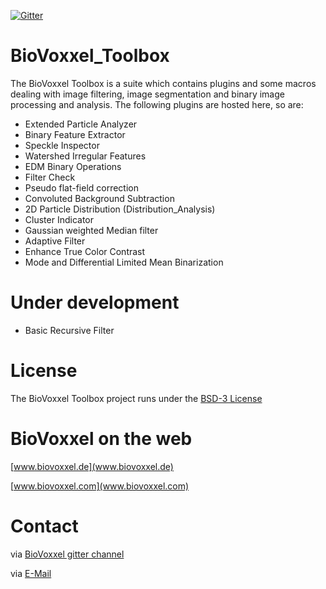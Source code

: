 [![Gitter](https://badges.gitter.im/Join%20Chat.svg)](https://gitter.im/biovoxxel/BioVoxxel_Toolbox?utm_source=badge&utm_medium=badge&utm_campaign=pr-badge)


# BioVoxxel_Toolbox

The BioVoxxel Toolbox is a suite which contains plugins and some macros dealing with image filtering, image segmentation and binary image processing and analysis. The following plugins are hosted here, so are:

* Extended Particle Analyzer
* Binary Feature Extractor
* Speckle Inspector
* Watershed Irregular Features
* EDM Binary Operations
* Filter Check
* Pseudo flat-field correction
* Convoluted Background Subtraction
* 2D Particle Distribution (Distribution_Analysis)
* Cluster Indicator
* Gaussian weighted Median filter
* Adaptive Filter
* Enhance True Color Contrast
* Mode and Differential Limited Mean Binarization

# Under development

* Basic Recursive Filter

# License
The BioVoxxel Toolbox project runs under the [BSD-3 License](./LICENSE)

# BioVoxxel on the web

[www.biovoxxel.de](www.biovoxxel.de)

[www.biovoxxel.com](www.biovoxxel.com)

# Contact

via [BioVoxxel gitter channel](https://gitter.im/biovoxxel/BioVoxxel_Toolbox)

via [E-Mail](mailto:jan.brocher@biovoxxel.de)


